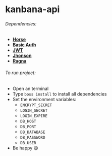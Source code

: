 # kanbana-api

###### Dependencies:

* [**Horse**](https://github.com/hashload/horse)
* [**Basic Auth**](https://github.com/hashload/horse-basic-auth)
* [**JWT**](https://github.com/hashload/horse-jwt)
* [**Jhonson**](https://github.com/hashload/jhonson)
* [**Ragna**](https://github.com/hashload/ragna)

######  To run project:

* Open an terminal
* Type `boss install` to install all dependencies
* Set the environment variables: 
  * `ENCRYPT_SECRET`
  * `LOGIN_SECRET`
  * `LOGIN_EXPIRE`
  * `DB_HOST`
  * `DB_PORT`
  * `DB_DATABASE`
  * `DB_PASSWORD`
  * `DB_USER`
* Be happy 😄
